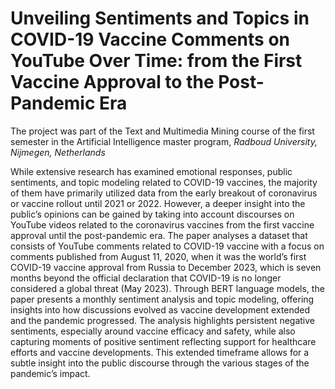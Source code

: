 # Unveiling Sentiments and Topics in COVID-19 Vaccine Comments on YouTube Over Time: from the First Vaccine Approval to the Post-Pandemic Era
The project was part of the Text and Multimedia Mining course of the first semester in the Artificial Intelligence master program, _Radboud University, Nijmegen, Netherlands_

While extensive research has examined emotional responses, public sentiments, and topic modeling related to COVID-19 vaccines, the majority of them have primarily utilized data from the early breakout of coronavirus or vaccine rollout until 2021 or 2022. However, a deeper insight into the public’s opinions can be gained by taking into account discourses on YouTube videos related to the coronavirus vaccines from the first vaccine approval until the post-pandemic era. The paper analyses a dataset that consists of YouTube comments related to COVID-19 vaccine with a focus on comments published from August 11, 2020, when it was the world’s first COVID-19 vaccine approval from Russia to December 2023, which is seven months beyond the official declaration that COVID-19 is no longer considered a global threat (May 2023). Through BERT language models, the paper presents a monthly sentiment analysis and topic modeling, offering insights into how discussions evolved as vaccine development extended and the pandemic progressed. The analysis highlights persistent negative sentiments, especially around vaccine efficacy and safety, while also capturing moments of positive sentiment reflecting support for healthcare efforts and vaccine developments. This extended timeframe allows for a subtle insight into the public discourse through the various stages of the pandemic’s impact.
